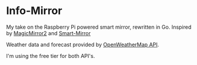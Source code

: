 # Info-Mirror
My take on the Raspberry Pi powered smart mirror, rewritten in Go.
Inspired by [MagicMirror2](https://github.com/MichMich/MagicMirror) and [Smart-Mirror](https://github.com/HackerHouseYT/Smart-Mirror)

Weather data and forecast provided by [OpenWeatherMap API](https://home.openweathermap.org/api_keys).

I'm using the free tier for both API's. 


